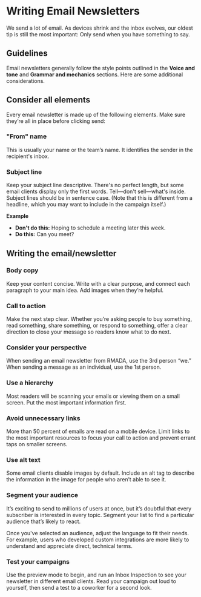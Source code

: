 # Writing Email Newsletters


We send a lot of email. As devices shrink and the inbox evolves, our oldest tip is still the most important: Only send when you have something to say.

## Guidelines

Email newsletters generally follow the style points outlined in the **Voice and tone** and **Grammar and mechanics** sections. Here are some additional considerations.

## Consider all elements

Every email newsletter is made up of the following elements. Make sure they’re all in place before clicking send:

### "From" name

This is usually your name or the team’s name. It identifies the sender in the recipient's inbox.

### Subject line

Keep your subject line descriptive. There's no perfect length, but some email clients display only the first words. Tell—don't sell—what's inside. Subject lines should be in sentence case. (Note that this is different from a headline, which you may want to include in the campaign itself.)

**Example**
- **Don't do this:** Hoping to schedule a meeting later this week.
- **Do this:** Can you meet?

## Writing the email/newsletter
### Body copy

Keep your content concise. Write with a clear purpose, and connect each paragraph to your main idea. Add images when they’re helpful.

### Call to action

Make the next step clear. Whether you’re asking people to buy something, read something, share something, or respond to something, offer a clear direction to close your message so readers know what to do next.

### Consider your perspective

When sending an email newsletter from RMADA, use the 3rd person “we.” When sending a message as an individual, use the 1st person.

### Use a hierarchy
Most readers will be scanning your emails or viewing them on a small screen. Put the most important information first.

### Avoid unnecessary links
More than 50 percent of emails are read on a mobile device. Limit links to the most important resources to focus your call to action and prevent errant taps on smaller screens.

### Use alt text
Some email clients disable images by default. Include an alt tag to describe the information in the image for people who aren’t able to see it. 

### Segment your audience
It’s exciting to send to millions of users at once, but it’s doubtful that every subscriber is interested in every topic. Segment your list to find a particular audience that’s likely to react.

Once you've selected an audience, adjust the language to fit their needs. For example, users who developed custom integrations are more likely to understand and appreciate direct, technical terms.

### Test your campaigns
Use the preview mode to begin, and run an Inbox Inspection to see your newsletter in different email clients. Read your campaign out loud to yourself, then send a test to a coworker for a second look.
